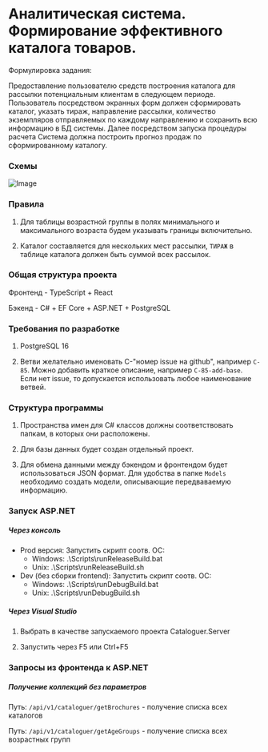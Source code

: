 # Аналитическая система.  Формирование эффективного каталога товаров.

Формулировка задания:

Предоставление пользователю средств построения каталога для рассылки потенциальным клиентам в следующем периоде.
Пользователь посредством экранных форм должен сформировать каталог, указать тираж, направление рассылки, количество экземпляров отправляемых по каждому направлению и сохранить всю информацию в БД системы. Далее посредством запуска процедуры расчета Система должна построить прогноз продаж по сформированному каталогу.

### Схемы

![Image](Labs/ЛР2.png)

### Правила

1. Для таблицы возрастной группы в полях минимального и максимального возраста будем указывать границы включительно.

2. Каталог составляется для нескольких мест рассылки, `ТИРАЖ` в таблице каталога должен быть суммой всех рассылок.


### Общая структура проекта

Фронтенд - TypeScript + React

Бэкенд - C# + EF Core + ASP.NET + PostgreSQL

### Требования по разработке

1. PostgreSQL 16

2. Ветви желательно именовать C-"номер issue на github", например `C-85`. Можно добавить краткое описание, например `C-85-add-base`. Если нет issue, то допускается использовать любое наименование ветвей.

### Структура программы

1. Пространства имен для C# классов должны соответствовать папкам, в которых они расположены.

2. Для базы данных будет создан отдельный проект.

3. Для обмена данными между бэкендом и фронтендом будет использоваться JSON формат. Для удобства в папке `Models` необходимо создать модели, описывающие передваваемую информацию.

### Запуск ASP.NET

##### Через консоль

- Prod версия: Запустить скрипт соотв. ОС:
  - Windows: .\Scripts\runReleaseBuild.bat
  - Unix: .\Scripts\runReleaseBuild.sh
- Dev (без сборки frontend): Запустить скрипт соотв. ОС:
  - Windows: .\Scripts\runDebugBuild.bat
  - Unix: .\Scripts\runDebugBuild.sh

##### Через Visual Studio

1. Выбрать в качестве запускаемого проекта Cataloguer.Server

2. Запустить через F5 или Ctrl+F5

### Запросы из фронтенда к ASP.NET

##### Получение коллекций без параметров

Путь: `/api/v1/cataloguer/getBrochures` - получение списка всех каталогов

Путь: `/api/v1/cataloguer/getAgeGroups` - получение списка всех возрастных групп
